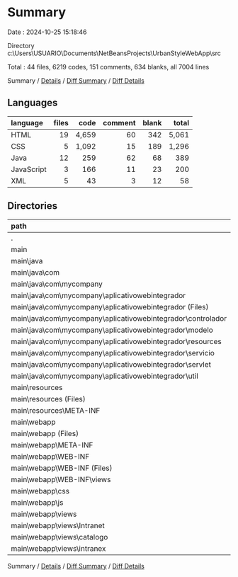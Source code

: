 # Summary

Date : 2024-10-25 15:18:46

Directory c:\\Users\\USUARIO\\Documents\\NetBeansProjects\\UrbanStyleWebApp\\src

Total : 44 files,  6219 codes, 151 comments, 634 blanks, all 7004 lines

Summary / [Details](details.md) / [Diff Summary](diff.md) / [Diff Details](diff-details.md)

## Languages
| language | files | code | comment | blank | total |
| :--- | ---: | ---: | ---: | ---: | ---: |
| HTML | 19 | 4,659 | 60 | 342 | 5,061 |
| CSS | 5 | 1,092 | 15 | 189 | 1,296 |
| Java | 12 | 259 | 62 | 68 | 389 |
| JavaScript | 3 | 166 | 11 | 23 | 200 |
| XML | 5 | 43 | 3 | 12 | 58 |

## Directories
| path | files | code | comment | blank | total |
| :--- | ---: | ---: | ---: | ---: | ---: |
| . | 44 | 6,219 | 151 | 634 | 7,004 |
| main | 44 | 6,219 | 151 | 634 | 7,004 |
| main\\java | 12 | 259 | 62 | 68 | 389 |
| main\\java\\com | 12 | 259 | 62 | 68 | 389 |
| main\\java\\com\\mycompany | 12 | 259 | 62 | 68 | 389 |
| main\\java\\com\\mycompany\\aplicativowebintegrador | 12 | 259 | 62 | 68 | 389 |
| main\\java\\com\\mycompany\\aplicativowebintegrador (Files) | 2 | 48 | 44 | 12 | 104 |
| main\\java\\com\\mycompany\\aplicativowebintegrador\\controlador | 1 | 11 | 1 | 4 | 16 |
| main\\java\\com\\mycompany\\aplicativowebintegrador\\modelo | 2 | 51 | 2 | 17 | 70 |
| main\\java\\com\\mycompany\\aplicativowebintegrador\\resources | 1 | 13 | 4 | 4 | 21 |
| main\\java\\com\\mycompany\\aplicativowebintegrador\\servicio | 1 | 44 | 7 | 8 | 59 |
| main\\java\\com\\mycompany\\aplicativowebintegrador\\servlet | 3 | 65 | 2 | 14 | 81 |
| main\\java\\com\\mycompany\\aplicativowebintegrador\\util | 2 | 27 | 2 | 9 | 38 |
| main\\resources | 2 | 15 | 1 | 4 | 20 |
| main\\resources (Files) | 1 | 10 | 0 | 2 | 12 |
| main\\resources\\META-INF | 1 | 5 | 1 | 2 | 8 |
| main\\webapp | 30 | 5,945 | 88 | 562 | 6,595 |
| main\\webapp (Files) | 1 | 206 | 2 | 21 | 229 |
| main\\webapp\\META-INF | 1 | 3 | 1 | 1 | 5 |
| main\\webapp\\WEB-INF | 3 | 47 | 1 | 9 | 57 |
| main\\webapp\\WEB-INF (Files) | 2 | 25 | 1 | 7 | 33 |
| main\\webapp\\WEB-INF\\views | 1 | 22 | 0 | 2 | 24 |
| main\\webapp\\css | 5 | 1,092 | 15 | 189 | 1,296 |
| main\\webapp\\js | 3 | 166 | 11 | 23 | 200 |
| main\\webapp\\views | 17 | 4,431 | 58 | 319 | 4,808 |
| main\\webapp\\views\\Intranet | 1 | 179 | 0 | 12 | 191 |
| main\\webapp\\views\\catalogo | 10 | 3,691 | 17 | 233 | 3,941 |
| main\\webapp\\views\\intranex | 6 | 561 | 41 | 74 | 676 |

Summary / [Details](details.md) / [Diff Summary](diff.md) / [Diff Details](diff-details.md)